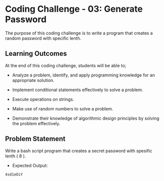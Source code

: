 # Coding Challenge - 03: Generate Password

The purpose of this coding challenge is to write a program that creates a random password with specific lenth.

## Learning Outcomes

At the end of this coding challenge, students will be able to;

- Analyze a problem, identify, and apply programming knowledge for an appropriate solution.

- Implement conditional statements effectively to solve a problem.

- Execute operations on strings.

- Make use of random numbers to solve a problem.

- Demonstrate their knowledge of algorithmic design principles by solving the problem effectively.

## Problem Statement
Write a bash script program that creates a secret password with spesific lenth ( 8 ).

- Expected Output:

```text
4sd1eOiY
```




